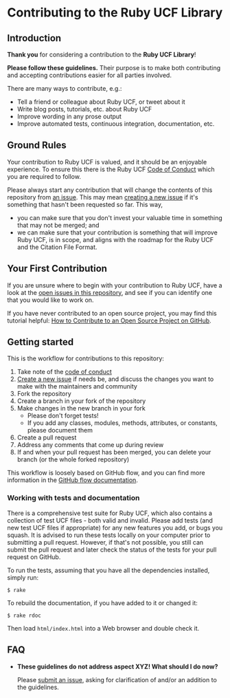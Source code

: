 # Contributing to the Ruby UCF Library
## Introduction

**Thank you** for considering a contribution to the **Ruby UCF Library**!

**Please follow these guidelines.** Their purpose is to make both contributing and accepting contributions easier for all parties involved.

There are many ways to contribute, e.g.:

* Tell a friend or colleague about Ruby UCF, or tweet about it
* Write blog posts, tutorials, etc. about Ruby UCF
* Improve wording in any prose output
* Improve automated tests, continuous integration, documentation, etc.

## Ground Rules

Your contribution to Ruby UCF is valued, and it should be an enjoyable experience. To ensure this there is the Ruby UCF
[Code of Conduct](https://github.com/hainesr/ruby-ucf/blob/main/CODE_OF_CONDUCT.md) which you are required to follow.

Please always start any contribution that will change the contents of this repository from [an issue](https://github.com/hainesr/ruby-ucf/issues). This may mean [creating a new issue](https://github.com/hainesr/ruby-ucf/issues/new) if it's something that hasn't been requested so far. This way,

* you can make sure that you don't invest your valuable time in something that may not be merged; and
* we can make sure that your contribution is something that will improve Ruby UCF, is in scope, and aligns with the roadmap for the Ruby UCF and the Citation File Format.

## Your First Contribution

If you are unsure where to begin with your contribution to Ruby UCF, have a look at the [open issues in this repository](https://github.com/hainesr/ruby-ucf/issues), and see if you can identify one that you would like to work on.

If you have never contributed to an open source project, you may find this tutorial helpful: [How to Contribute to an Open Source Project on GitHub](https://app.egghead.io/playlists/how-to-contribute-to-an-open-source-project-on-github).

## Getting started

This is the workflow for contributions to this repository:

1. Take note of the [code of conduct](https://github.com/hainesr/ruby-ucf/blob/main/CODE_OF_CONDUCT.md)
1. [Create a new issue](https://github.com/hainesr/ruby-ucf/issues/new) if needs be, and discuss the changes you want to make with the maintainers and community
1. Fork the repository
1. Create a branch in your fork of the repository
1. Make changes in the new branch in your fork
   * Please don't forget tests!
   * If you add any classes, modules, methods, attributes, or constants, please document them
1. Create a pull request
1. Address any comments that come up during review
1. If and when your pull request has been merged, you can delete your branch (or the whole forked repository)

This workflow is loosely based on GitHub flow, and you can find more information in the [GitHub flow documentation](https://docs.github.com/en/get-started/quickstart/github-flow).

### Working with tests and documentation

There is a comprehensive test suite for Ruby UCF, which also contains a collection of test UCF files - both valid and invalid. Please add tests (and new test UCF files if appropriate) for any new features you add, or bugs you squash. It is advised to run these tests locally on your computer prior to submitting a pull request. However, if that's not possible, you still can submit the pull request and later check the status of the tests for your pull request on GitHub.

To run the tests, assuming that you have all the dependencies installed, simply run:
```shell
$ rake
```

To rebuild the documentation, if you have added to it or changed it:
```shell
$ rake rdoc
```
Then load `html/index.html` into a Web browser and double check it.

## FAQ

- **These guidelines do not address aspect XYZ! What should I do now?**

  Please [submit an issue](https://github.com/hainesr/ruby-ucf/issues/new), asking for clarification of and/or an addition to the guidelines.
